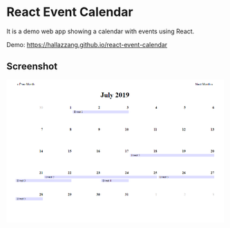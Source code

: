# React Event Calendar

It is a demo web app showing a calendar with events using React.

Demo: https://hallazzang.github.io/react-event-calendar

## Screenshot

![screenshot](assets/screenshot.png)
